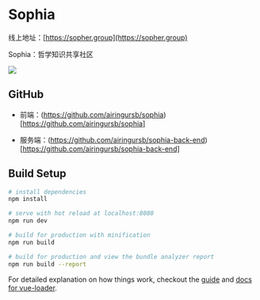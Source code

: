 # Sophia

线上地址：[https://sopher.group](https://sopher.group)

Sophia：哲学知识共享社区

![](http://airing.ursb.me/image/cover/sophia-shot.png)

## GitHub

* 前端：(https://github.com/airingursb/sophia)[https://github.com/airingursb/sophia]

* 服务端：(https://github.com/airingursb/sophia-back-end)[https://github.com/airingursb/sophia-back-end]


## Build Setup

``` bash
# install dependencies
npm install

# serve with hot reload at localhost:8080
npm run dev

# build for production with minification
npm run build

# build for production and view the bundle analyzer report
npm run build --report
```

For detailed explanation on how things work, checkout the [guide](http://vuejs-templates.github.io/webpack/) and [docs for vue-loader](http://vuejs.github.io/vue-loader).
